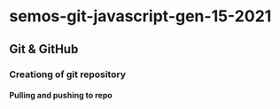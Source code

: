 # semos-git-javascript-gen-15-2021

## Git & GitHub 

### Creationg of git repository

#### Pulling and pushing to repo
